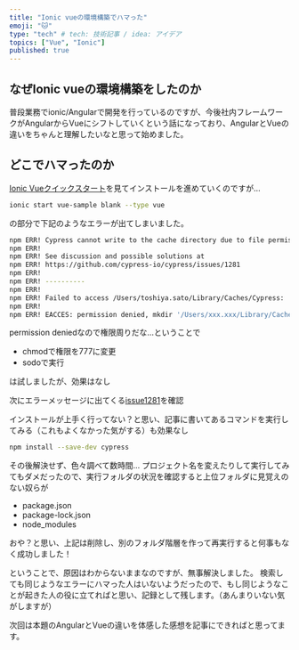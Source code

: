 ```yaml
---
title: "Ionic vueの環境構築でハマった"
emoji: "🐱"
type: "tech" # tech: 技術記事 / idea: アイデア
topics: ["Vue", "Ionic"]
published: true
---
```

## なぜIonic vueの環境構築をしたのか

普段業務でionic/Angularで開発を行っているのですが、今後社内フレームワークがAngularからVueにシフトしていくという話になっており、AngularとVueの違いをちゃんと理解したいなと思って始めました。

## どこでハマったのか

[Ionic Vueクイックスタート](https://ionicframework.com/docs/ja/vue/quickstart)を見てインストールを進めていくのですが…

```bash
ionic start vue-sample blank --type vue
```

の部分で下記のようなエラーが出てしまいました。

```bash
npm ERR! Cypress cannot write to the cache directory due to file permissions
npm ERR! 
npm ERR! See discussion and possible solutions at
npm ERR! https://github.com/cypress-io/cypress/issues/1281
npm ERR! 
npm ERR! ----------
npm ERR! 
npm ERR! Failed to access /Users/toshiya.sato/Library/Caches/Cypress:
npm ERR! 
npm ERR! EACCES: permission denied, mkdir '/Users/xxx.xxx/Library/Caches/Cypress'
```

permission deniedなので権限周りだな…ということで

- chmodで権限を777に変更
- sodoで実行

は試しましたが、効果はなし

次にエラーメッセージに出てくる[issue1281](https://github.com/cypress-io/cypress/issues/1281)を確認

インストールが上手く行ってない？と思い、記事に書いてあるコマンドを実行してみる（これもよくなかった気がする）も効果なし

```bash
npm install --save-dev cypress
```

その後解決せず、色々調べて数時間…
プロジェクト名を変えたりして実行してみてもダメだったので、実行フォルダの状況を確認すると上位フォルダに見覚えのない奴らが

- package.json
- package-lock.json
- node_modules

おや？と思い、上記は削除し、別のフォルダ階層を作って再実行すると何事もなく成功しました！

ということで、原因はわからないままなのですが、無事解決しました。
検索しても同じようなエラーにハマった人はいないようだったので、もし同じようなことが起きた人の役に立てればと思い、記録として残します。（あんまりいない気がしますが）

次回は本題のAngularとVueの違いを体感した感想を記事にできればと思ってます。
